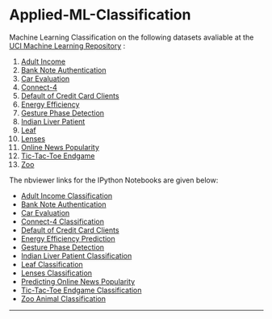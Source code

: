 # Applied-ML-Classification

Machine Learning Classification on the following datasets avaliable at the <a href="http://archive.ics.uci.edu/ml/">UCI Machine Learning Repository</a> :

<div>
<ol>
<li><a href="http://archive.ics.uci.edu/ml/datasets/Adult">Adult Income</a></li>
<li><a href="http://archive.ics.uci.edu/ml/datasets/banknote+authentication">Bank Note Authentication</a></li>
<li><a href="https://archive.ics.uci.edu/ml/datasets/Car+Evaluation">Car Evaluation</a></li>
<li><a href="https://archive.ics.uci.edu/ml/datasets/Connect-4">Connect-4</a></li>
<li><a href="https://archive.ics.uci.edu/ml/datasets/default+of+credit+card+clients">Default of Credit Card Clients</a></li>
<li><a href="https://archive.ics.uci.edu/ml/datasets/Energy+efficiency">Energy Efficiency</a></li>
<li><a href="https://archive.ics.uci.edu/ml/datasets/Gesture+Phase+Segmentation">Gesture Phase Detection</a></li>
<li><a href="https://archive.ics.uci.edu/ml/datasets/ILPD+(Indian+Liver+Patient+Classification)">Indian Liver Patient</a></li>
<li><a href="https://archive.ics.uci.edu/ml/datasets/Leaf">Leaf</a></li>
<li><a href="https://archive.ics.uci.edu/ml/datasets/lenses">Lenses</a></li>
<li><a href="https://archive.ics.uci.edu/ml/datasets/Online+News+Popularity">Online News Popularity</a></li>
<li><a href="https://archive.ics.uci.edu/ml/datasets/Tic-Tac-Toe+Endgame">Tic-Tac-Toe Endgame</a></li>
<li><a href="https://archive.ics.uci.edu/ml/datasets/Zoo">Zoo</a></li>
<ol>
</div>

The nbviewer links for the IPython Notebooks are given below:
* <a href="http://nbviewer.jupyter.org/github/Aniruddha-Tapas/Applied-ML-Classification/blob/master/R-%20Adult-Income/Adult%20Income%20Classification.ipynb">Adult Income Classification</a>
* <a href="http://nbviewer.jupyter.org/github/Aniruddha-Tapas/Applied-ML-Classification/blob/master/R-%20Bank-Note-Classification/Bank%20Note%20Classification.ipynb">Bank Note Authentication</a>
* <a href="http://nbviewer.jupyter.org/github/Aniruddha-Tapas/Applied-ML-Classification/blob/master/R-%20Car%20Evaluation/Car%20Evaluation.ipynb">Car Evaluation</a>
* <a href="http://nbviewer.jupyter.org/github/Aniruddha-Tapas/Applied-ML-Classification/blob/master/R-%20Connect4%20Result%20Classification/Connect-4%20Classification.ipynb">Connect-4 Classification</a>
* <a href="http://nbviewer.jupyter.org/github/Aniruddha-Tapas/Applied-ML-Classification/blob/master/R-%20DefaultofCreditCardClients/Default%20of%20Credit%20Card%20Clients.ipynb">Default of Credit Card Clients</a>
* <a href="http://nbviewer.jupyter.org/github/Aniruddha-Tapas/Applied-ML-Classification/blob/master/R-%20Energy-Efficiency-Prediction-Classification/Energy-Efficiency-Prediction-Classification.ipynb">Energy Efficiency Prediction</a>
* <a href="http://nbviewer.jupyter.org/github/Aniruddha-Tapas/Applied-ML-Classification/blob/master/R-%20Gesture-Phase-Detection/Gesture-Phase-Detection.ipynb">Gesture Phase Detection</a>
* <a href="http://nbviewer.jupyter.org/github/Aniruddha-Tapas/Applied-ML-Classification/blob/master/R-%20Indian-Liver-Patient-Classification/Indian-Liver-Patient-Classification.ipynb">Indian Liver Patient Classification</a>
* <a href="http://nbviewer.jupyter.org/github/Aniruddha-Tapas/Applied-ML-Classification/blob/master/R-%20Leaf-Classification/Leaf%20Classification.ipynb">Leaf Classification</a>
* <a href="http://nbviewer.jupyter.org/github/Aniruddha-Tapas/Applied-ML-Classification/blob/master/R-%20Lenses-Classification/Lenses%20Data%20Classification.ipynb">Lenses Classification</a>
* <a href="http://nbviewer.jupyter.org/github/Aniruddha-Tapas/Applied-ML-Classification/blob/master/R-%20Online-News-Popularity/OnlineNewsPopularity%20Classification%20using%20Ensembles.ipynb">Predicting Online News Popularity</a>
* <a href="http://nbviewer.jupyter.org/github/Aniruddha-Tapas/Applied-ML-Classification/blob/master/R-%20TicTacToe-Move-Classification/Tic-Tac-Toe%20Endgame%20Classification.ipynb">Tic-Tac-Toe Endgame Classification</a>
* <a href="http://nbviewer.jupyter.org/github/Aniruddha-Tapas/Applied-ML-Classification/blob/master/R-%20Zoo-Animals-Classification/Zoo%20Animal%20Classification.ipynb">Zoo Animal Classification</a>


<hr>
